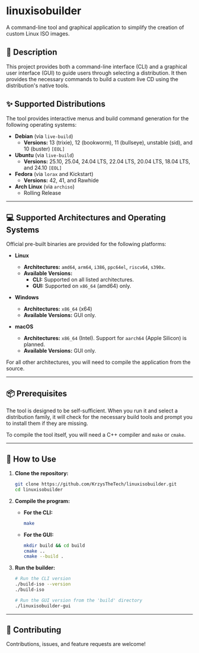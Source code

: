 # linuxisobuilder

A command-line tool and graphical application to simplify the creation of custom Linux ISO images.

## 📜 Description

This project provides both a command-line interface (CLI) and a graphical user interface (GUI) to guide users through selecting a distribution. It then provides the necessary commands to build a custom live CD using the distribution's native tools.

## ✨ Supported Distributions

The tool provides interactive menus and build command generation for the following operating systems:

* **Debian** (via `live-build`)
    * **Versions:** 13 (trixie), 12 (bookworm), 11 (bullseye), unstable (sid), and 10 (buster) `[EOL]`
* **Ubuntu** (via `live-build`)
    * **Versions:** 25.10, 25.04, 24.04 LTS, 22.04 LTS, 20.04 LTS, 18.04 LTS, and 24.10 `[EOL]`
* **Fedora** (via `lorax` and Kickstart)
    * **Versions:** 42, 41, and Rawhide
* **Arch Linux** (via `archiso`)
    * Rolling Release

***

## 💻 Supported Architectures and Operating Systems

Official pre-built binaries are provided for the following platforms:

* **Linux**
    * **Architectures:** `amd64`, `arm64`, `i386`, `ppc64el`, `riscv64`, `s390x`.
    * **Available Versions:**
        * **CLI:** Supported on all listed architectures.
        * **GUI:** Supported on `x86_64` (amd64) only.

* **Windows**
    * **Architectures:** `x86_64` (x64)
    * **Available Versions:** GUI only.

* **macOS**
    * **Architectures:** `x86_64` (Intel). Support for `aarch64` (Apple Silicon) is planned.
    * **Available Versions:** GUI only.

For all other architectures, you will need to compile the application from the source.

***

## 📦 Prerequisites

The tool is designed to be self-sufficient. When you run it and select a distribution family, it will check for the necessary build tools and prompt you to install them if they are missing.

To compile the tool itself, you will need a C++ compiler and `make` or `cmake`.

***

## 🚀 How to Use

1.  **Clone the repository:**
    ```bash
    git clone https://github.com/KrzysTheTech/linuxisobuilder.git
    cd linuxisobuilder
    ```

2.  **Compile the program:**
    * **For the CLI:**
        ```bash
        make
        ```
    * **For the GUI:**
        ```bash
        mkdir build && cd build
        cmake ..
        cmake --build .
        ```

3.  **Run the builder:**
    ```bash
    # Run the CLI version
    ./build-iso --version
    ./build-iso

    # Run the GUI version from the 'build' directory
    ./linuxisobuilder-gui
    ```

***

## 🤝 Contributing

Contributions, issues, and feature requests are welcome!
